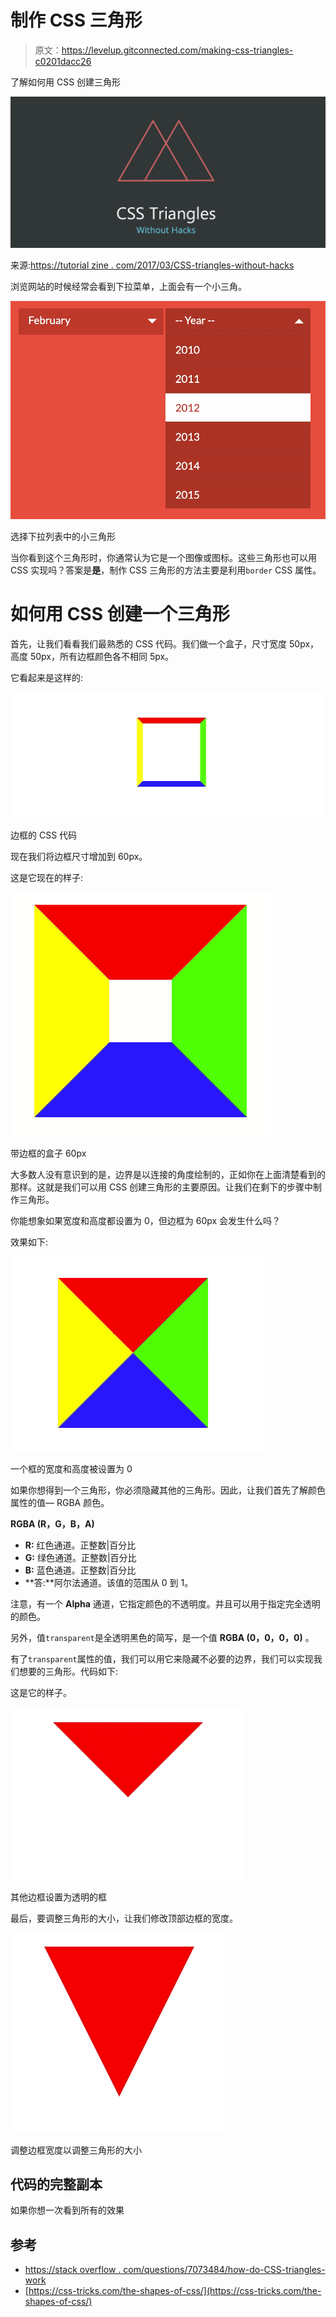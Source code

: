 # 制作 CSS 三角形

> 原文：<https://levelup.gitconnected.com/making-css-triangles-c0201dacc26>

了解如何用 CSS 创建三角形

![](img/f70a64d3fc732f6895b653ee0159a37b.png)

来源:[https://tutorial zine . com/2017/03/CSS-triangles-without-hacks](https://tutorialzine.com/2017/03/css-triangles-without-hacks)

浏览网站的时候经常会看到下拉菜单，上面会有一个小三角。

![](img/14eee5fd4907650be265cc1f677692ae.png)

选择下拉列表中的小三角形

当你看到这个三角形时，你通常认为它是一个图像或图标。这些三角形也可以用 CSS 实现吗？答案是**是**，制作 CSS 三角形的方法主要是利用`border` CSS 属性。

# 如何用 CSS 创建一个三角形

首先，让我们看看我们最熟悉的 CSS 代码。我们做一个盒子，尺寸宽度 50px，高度 50px，所有边框颜色各不相同 5px。

它看起来是这样的:

![](img/afdb965f7c2f40dc1e8d4a6cb7264344.png)

边框的 CSS 代码

现在我们将边框尺寸增加到 60px。

这是它现在的样子:

![](img/a3123340259f932e37cf090c78d8a1b6.png)

带边框的盒子 60px

大多数人没有意识到的是，边界是以连接的角度绘制的，正如你在上面清楚看到的那样。这就是我们可以用 CSS 创建三角形的主要原因。让我们在剩下的步骤中制作三角形。

你能想象如果宽度和高度都设置为 0，但边框为 60px 会发生什么吗？

效果如下:

![](img/c862b071c6d7516e4494ed3a6ae1e84c.png)

一个框的宽度和高度被设置为 0

如果你想得到一个三角形，你必须隐藏其他的三角形。因此，让我们首先了解颜色属性的值— RGBA 颜色。

**RGBA (R，G，B，A)**

*   **R:** 红色通道。正整数|百分比
*   **G:** 绿色通道。正整数|百分比
*   **B:** 蓝色通道。正整数|百分比
*   **答:**阿尔法通道。该值的范围从 0 到 1。

注意，有一个 **Alpha** 通道，它指定颜色的不透明度。并且可以用于指定完全透明的颜色。

另外，值`transparent`是全透明黑色的简写，是一个值 **RGBA (0，0，0，0)** 。

有了`transparent`属性的值，我们可以用它来隐藏不必要的边界，我们可以实现我们想要的三角形。代码如下:

这是它的样子。

![](img/f4270438edf3da22280f0467c4382353.png)

其他边框设置为透明的框

最后，要调整三角形的大小，让我们修改顶部边框的宽度。

![](img/c71d7f9861d5582fcef8978452ff881a.png)

调整边框宽度以调整三角形的大小

## 代码的完整副本

如果你想一次看到所有的效果

## 参考

*   [https://stack overflow . com/questions/7073484/how-do-CSS-triangles-work](https://stackoverflow.com/questions/7073484/how-do-css-triangles-work)
*   [https://css-tricks.com/the-shapes-of-css/](https://css-tricks.com/the-shapes-of-css/)